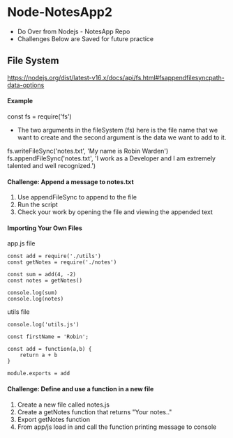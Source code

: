 # Node-NotesApp2
- Do Over from Nodejs - NotesApp Repo
- Challenges Below are Saved for future practice

## File System 
https://nodejs.org/dist/latest-v16.x/docs/api/fs.html#fsappendfilesyncpath-data-options

#### Example

const fs = require('fs')

- The two arguments in the fileSystem (fs) here is the file name that we want to create and the second argument is the data we want to add to it.

fs.writeFileSync('notes.txt', 'My name is Robin Warden')
fs.appendFileSync('notes.txt', 'I work as a Developer and I am extremely talented and well recognized.')

#### Challenge: Append a message to notes.txt

1. Use appendFileSync to append to the file
2. Run the script
3. Check your work by opening the file and viewing the appended text

#### Importing Your Own Files

app.js file 

```
const add = require('./utils')
const getNotes = require('./notes')

const sum = add(4, -2)
const notes = getNotes()

console.log(sum)
console.log(notes)

```

utils file

```
console.log('utils.js')

const firstName = 'Robin';

const add = function(a,b) {
    return a + b
}

module.exports = add

```

#### Challenge: Define and use a function in a new file

1. Create a new file called notes.js
2. Create a getNotes function that returns "Your notes.."
3. Export getNotes function
4. From app/js load in and call the function printing message to console
